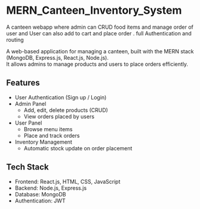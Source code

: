 # MERN_Canteen_Inventory_System
A canteen webapp where admin can CRUD food items and manage order of user and User can also add to cart and place order . full Authentication and routing

A web-based application for managing a canteen, built with the MERN stack (MongoDB, Express.js, React.js, Node.js).  
It allows admins to manage products and users to place orders efficiently.

## Features
- User Authentication (Sign up / Login)
- Admin Panel
  - Add, edit, delete products (CRUD)
  - View orders placed by users
- User Panel
  - Browse menu items
  - Place and track orders
- Inventory Management
  - Automatic stock update on order placement

## Tech Stack
- Frontend: React.js, HTML, CSS, JavaScript
- Backend: Node.js, Express.js
- Database: MongoDB
- Authentication: JWT
